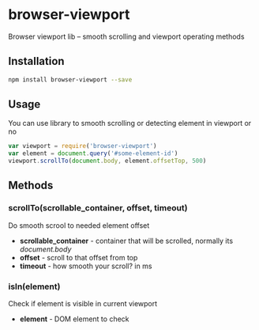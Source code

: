 # browser-viewport
Browser viewport lib – smooth scrolling and viewport operating methods

## Installation
```bash
npm install browser-viewport --save
```

## Usage
You can use library to smooth scrolling or detecting element in viewport or no

```javascript
var viewport = require('browser-viewport')
var element = document.query('#some-element-id')
viewport.scrollTo(document.body, element.offsetTop, 500)
```
## Methods

### scrollTo(scrollable_container, offset, timeout)
Do smooth scrool to needed element offset

- **scrollable_container** - container that will be scrolled, normally its *document.body*
- **offset** - scroll to that offset from top
- **timeout** - how smooth your scroll? in ms

### isIn(element)
Check if element is visible in current viewport

- **element** - DOM element to check

